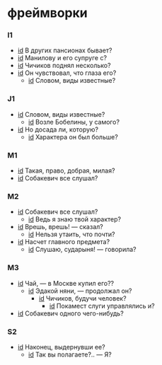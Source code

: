 # фреймворки

### I1

- [id](#04577872-651e-3a82-9f1e-b80b598b2137) В других пансионах бывает?
- [id](#c9ffb4af-fa29-3647-92d4-286fb5c80cc5) Манилову и его супруге с?
- [id](#ea3c4c54-4d20-3db6-911c-e5a1e467b5b4) Чичиков поднял несколько?
- [id](#dbd01f20-b813-30fa-82b3-dd14fc445db7) Он чувствовал, что глаза его?
    - [id](#94025f76-2519-358a-bc85-edd229ad758d) Словом, виды известные?

### J1

- [id](#94025f76-2519-358a-bc85-edd229ad758d) Словом, виды известные?
    - [id](#a1bc1b60-2a70-3e39-82f5-0b6888baf287) Возле Бобелины, у самого?
- [id](#5605c383-fd7e-31cb-bc05-04b9f7520a11) Но досада ли, которую?
    - [id](#a38dec04-09dc-3eca-9e26-0a4ad393adf0) Характера он был больше?

### M1

- [id](#6de728b0-2543-3840-a30b-205c9b537a3a) Такая, право, добрая, милая?
- [id](#ae7254c7-db84-39ea-88e7-31ea018e8f3b) Собакевич все слушал?

### M2

- [id](#ae7254c7-db84-39ea-88e7-31ea018e8f3b) Собакевич все слушал?
    - [id](#160d4e33-38b6-3add-820d-ddb93a41e2e9) Ведь я знаю твой характер?
- [id](#0c1d1321-e4fb-3398-8190-2fd8bd65cc41) Врешь, врешь! — сказал?
    - [id](#be48fdfc-6f31-382a-88d2-29b310574114) Нельзя утаить, что почти?
- [id](#12a55a97-54ff-3c2c-9c25-5fe26708f96b) Насчет главного предмета?
    - [id](#7b017ba4-1b67-33ca-8b69-c40b57a4b4d9) Слушаю, сударыня! — говорила?

### M3

- [id](#3b0206f4-1838-3093-8bc0-642c10397d33) Чай, — в Москве купил его??
    - [id](#3bb86291-f04a-315a-933f-0ab0573951ea) Эдакой няни, — продолжал он?
        - [id](#60aa37c4-ea11-36b3-b15b-f83f9e0be11f) Чичиков, будучи человек?
            - [id](#a9f8de64-25f0-3995-b2ed-f2c86a5867fc) Покамест слуги управлялись и?
- [id](#dd82bf92-34ae-36e7-88b0-a02283cbce45) Собакевич одного чего-нибудь?

### S2

- [id](#e7c0de2a-9e15-3191-b26d-0946234d73ac) Наконец, выдернувши ее?
    - [id](#cf912d3f-8637-3431-a752-1084f1f64ac6) Так вы полагаете?.. — Я?

